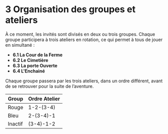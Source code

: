 # 3 Organisation des groupes et ateliers

À ce moment, les invités sont divisés en deux ou trois groupes. Chaque groupe participera à trois ateliers en rotation, ce qui permet à tous de jouer en simultané :

- **6.1 La Cour de la Ferme**
- **6.2 Le Cimetière**
- **6.3 La porte Ouverte**
- **6.4 L'Enchainé**

Chaque groupe passera par les trois ateliers, dans un ordre différent, avant de se retrouver pour la suite de l’aventure.


| Group   | Ordre Atelier |
| ------- | ------------- |
| Rouge   | 1-2-(3-4)     |
| Bleu    | 2-(3-4)-1     |
| Inactif | (3-4)-1-2     |
